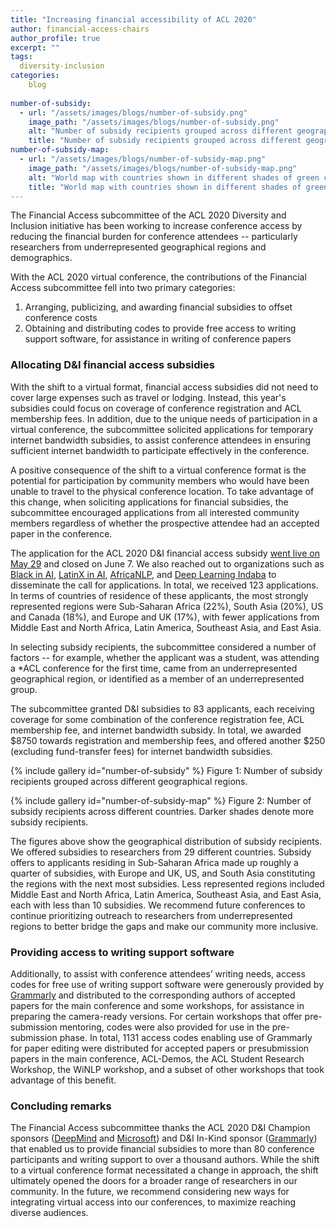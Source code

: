 ```yaml
---
title: "Increasing financial accessibility of ACL 2020"
author: financial-access-chairs 
author_profile: true
excerpt: ""
tags:
  diversity-inclusion
categories:
    blog
    
number-of-subsidy:
  - url: "/assets/images/blogs/number-of-subsidy.png"
    image_path: "/assets/images/blogs/number-of-subsidy.png"
    alt: "Number of subsidy recipients grouped across different geographical regions with 22 in Sub-Saharan Africa, 14 in Europe and UK, 13 each in South Asia and in US and Canada, 6 in Middle East and North Africa, and 5 each in Latin America, South East Asia, and East Asia."
    title: "Number of subsidy recipients grouped across different geographical regions with 22 in Sub-Saharan Africa, 14 in Europe and UK, 13 each in South Asia and in US and Canada, 6 in Middle East and North Africa, and 5 each in Latin America, South East Asia, and East Asia."
number-of-subsidy-map:
  - url: "/assets/images/blogs/number-of-subsidy-map.png"
    image_path: "/assets/images/blogs/number-of-subsidy-map.png"
    alt: "World map with countries shown in different shades of green corresponding to more or less subsidy recipients, or gray for no recipients. US and India have darker shades denoting most subsidy recipients — 13 and 12 each. South Africa has 6 subsidy recipients, while Nigeria, Indonesia and Ethiopia all have 5 subsidy recipients each, followed by 23 other countries with fewer subsidy recipients."
    title: "World map with countries shown in different shades of green corresponding to more or less subsidy recipients, or gray for no recipients. US and India have darker shades denoting most subsidy recipients — 13 and 12 each. South Africa has 6 subsidy recipients, while Nigeria, Indonesia and Ethiopia all have 5 subsidy recipients each, followed by 23 other countries with fewer subsidy recipients."
---
```


The Financial Access subcommittee of the ACL 2020 Diversity and Inclusion initiative has been working to increase conference access by reducing the financial burden for conference attendees -- particularly researchers from underrepresented geographical regions and demographics.

With the ACL 2020 virtual conference, the contributions of the Financial Access subcommittee fell into two primary categories:

1. Arranging, publicizing, and awarding financial subsidies to offset conference costs
2. Obtaining and distributing codes to provide free access to writing support software, for assistance in writing of conference papers

### Allocating D&I financial access subsidies 

With the shift to a virtual format, financial access subsidies did not need to cover large expenses such as travel or lodging. Instead, this year's subsidies could focus on coverage of conference registration and ACL membership fees. In addition, due to the unique needs of participation in a virtual conference, the subcommittee solicited applications for temporary internet bandwidth subsidies, to assist conference attendees in ensuring sufficient internet bandwidth to participate effectively in the conference.

A positive consequence of the shift to a virtual conference format is the potential for participation by community members who would have been unable to travel to the physical conference location. To take advantage of this change, when soliciting applications for financial subsidies, the subcommittee encouraged applications from all interested community members regardless of whether the prospective attendee had an accepted paper in the conference. 

The application for the ACL 2020 D&I financial access subsidy [went live on May 29](https://twitter.com/aclmeeting/status/1266532726628184065) and closed on June 7. 
We also reached out to organizations such as [Black in AI](https://blackinai.github.io/), [LatinX in AI](https://www.latinxinai.org/), [AfricaNLP](https://africanlp-workshop.github.io/), 
and [Deep Learning Indaba](https://deeplearningindaba.com) to disseminate the call for applications. 
In total, we received 123 applications. In terms of countries of residence of these applicants, the most strongly represented regions were Sub-Saharan Africa (22%), 
South Asia (20%), US and Canada (18%), and Europe and UK (17%), with fewer applications from Middle East and North Africa, Latin America, Southeast Asia, and East Asia.

In selecting subsidy recipients, the subcommittee considered a number of factors -- for example, whether the applicant was a student, was attending a *ACL conference for the first time, came from an underrepresented geographical region, or identified as a member of an underrepresented group.

The subcommittee granted D&I subsidies to 83 applicants, each receiving coverage for some combination of the conference registration fee, ACL membership fee, and internet bandwidth subsidy. In total, we awarded $8750 towards registration and membership fees, and offered another $250 (excluding fund-transfer fees) for internet bandwidth subsidies.   

{% include gallery id="number-of-subsidy" %} Figure 1: Number of subsidy recipients grouped across different geographical regions.

{% include gallery id="number-of-subsidy-map" %} Figure 2: Number of subsidy recipients across different countries. Darker shades denote more subsidy recipients.

The figures above show the geographical distribution of subsidy recipients. We offered subsidies to researchers from 29 different countries. Subsidy offers to applicants residing in Sub-Saharan Africa made up roughly a quarter of subsidies, with Europe and UK, US, and South Asia constituting the regions with the next most subsidies. Less represented regions included Middle East and North Africa, Latin America, Southeast Asia, and East Asia, each with less than 10 subsidies. We recommend future conferences to continue prioritizing outreach to researchers from underrepresented regions to better bridge the gaps and make our community more inclusive. 

### Providing access to writing support software

Additionally, to assist with conference attendees’ writing needs, access codes for free use of writing support software were generously provided by [Grammarly](https://www.grammarly.com/) and distributed to the corresponding authors of accepted papers for the main conference and some workshops, for assistance in preparing the camera-ready versions. For certain workshops that offer pre-submission mentoring, codes were also provided for use in the pre-submission phase. In total, 1131 access codes enabling use of Grammarly for paper editing were distributed for accepted papers or presubmission papers in the main conference, ACL-Demos, the ACL Student Research Workshop, the WiNLP workshop, and a subset of other workshops that took advantage of this benefit.

### Concluding remarks

The Financial Access subcommittee thanks the ACL 2020 D&I Champion sponsors ([DeepMind](https://virtual.acl2020.org/sponsor_5.html) and [Microsoft](https://virtual.acl2020.org/sponsor_17.html)) and D&I In-Kind sponsor ([Grammarly](https://virtual.acl2020.org/sponsor_10.html)) that enabled us to provide financial subsidies to more than 80 conference participants and writing support to over a thousand authors. While the shift to a virtual conference format necessitated a change in approach, the shift ultimately opened the doors for a broader range of researchers in our community. In the future, we recommend considering new ways for integrating virtual access into our conferences, to maximize reaching diverse audiences. 




